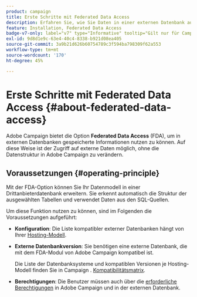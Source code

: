 ```yaml
---
product: campaign
title: Erste Schritte mit Federated Data Access
description: Erfahren Sie, wie Sie Daten in einer externen Datenbank aufrufen und verarbeiten können
feature: Installation, Federated Data Access
badge-v7-only: label="v7" type="Informative" tooltip="Gilt nur für Campaign Classic v7"
exl-id: 9d8d1e9c-63e4-40c4-8338-b921d08ea405
source-git-commit: 3a9b21d626b60754789c3f594ba798309f62a553
workflow-type: tm+mt
source-wordcount: '170'
ht-degree: 45%

---
```


# Erste Schritte mit Federated Data Access {#about-federated-data-access}



Adobe Campaign bietet die Option **Federated Data Access** (FDA), um in externen Datenbanken gespeicherte Informationen nutzen zu können. Auf diese Weise ist der Zugriff auf externe Daten möglich, ohne die Datenstruktur in Adobe Campaign zu verändern.

## Voraussetzungen {#operating-principle}

Mit der FDA-Option können Sie Ihr Datenmodell in einer Drittanbieterdatenbank erweitern. Sie erkennt automatisch die Struktur der ausgewählten Tabellen und verwendet Daten aus den SQL-Quellen.

Um diese Funktion nutzen zu können, sind im Folgenden die Voraussetzungen aufgeführt:

* **Konfiguration**: Die Liste kompatibler externer Datenbanken hängt von Ihrer [Hosting-Modell](../../installation/using/hosting-models.md).
* **Externe Datenbankversion**: Sie benötigen eine externe Datenbank, die mit dem FDA-Modul von Adobe Campaign kompatibel ist.

  Die Liste der Datenbanksysteme und kompatiblen Versionen je Hosting-Modell finden Sie in Campaign . [Kompatibilitätsmatrix](../../rn/using/compatibility-matrix.md#FederatedDataAccessFDA).

* **Berechtigungen**: Die Benutzer müssen auch über die [erforderliche Berechtigungen](../../installation/using/remote-database-access-rights.md) in Adobe Campaign und in der externen Datenbank.


